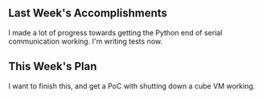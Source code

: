## Last Week's Accomplishments

I made a lot of progress towards getting the Python end of serial communication
working. I'm writing tests now.

## This Week's Plan

I want to finish this, and get a PoC with shutting down a cube VM working.
